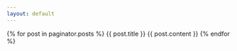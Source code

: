 ```yaml
---
layout: default
---
```


{% for post in paginator.posts %}
    {{ post.title }}
    {{ post.content }}
{% endfor %}

